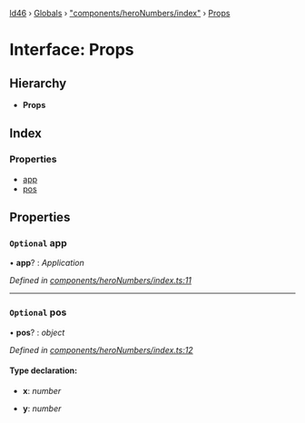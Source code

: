 [ld46](../README.md) › [Globals](../globals.md) › ["components/heroNumbers/index"](../modules/_components_heronumbers_index_.md) › [Props](_components_heronumbers_index_.props.md)

# Interface: Props

## Hierarchy

* **Props**

## Index

### Properties

* [app](_components_heronumbers_index_.props.md#optional-app)
* [pos](_components_heronumbers_index_.props.md#optional-pos)

## Properties

### `Optional` app

• **app**? : *Application*

*Defined in [components/heroNumbers/index.ts:11](https://github.com/jrod-disco/ld46-keepalive/blob/0d14d56/src/components/heroNumbers/index.ts#L11)*

___

### `Optional` pos

• **pos**? : *object*

*Defined in [components/heroNumbers/index.ts:12](https://github.com/jrod-disco/ld46-keepalive/blob/0d14d56/src/components/heroNumbers/index.ts#L12)*

#### Type declaration:

* **x**: *number*

* **y**: *number*
